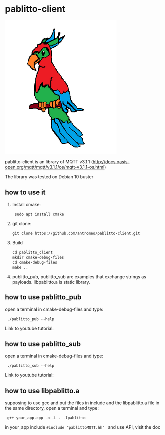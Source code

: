 # pablitto-client

![alt text](https://github.com/antromeo/pablitto-client/blob/master/logo/pablitto.png)


pablitto-client is an library of MQTT v3.1.1 (http://docs.oasis-open.org/mqtt/mqtt/v3.1.1/os/mqtt-v3.1.1-os.html)

The library was tested on Debian 10 buster

## how to use it


1) Install cmake:
    ```
     sudo apt install cmake
    ```
2) git clone:

    ```
    git clone https://github.com/antromeo/pablitto-client.git
    ```
     
3) Build 
    ```
    cd pablitto_client
    mkdir cmake-debug-files
    cd cmake-debug-files
    make ..
    ```
    
  4) publitto_pub, publitto_sub are examples that exchange strings as payloads. libpablitto.a is static library.


## how to use pablitto_pub

open a terminal in cmake-debug-files and type:

  ```
   ./pablitto_pub --help
  ```

Link to youtube tutorial:   
 
## how to use pablitto_sub

open a terminal in cmake-debug-files and type:

  ```
   ./pablitto_sub --help
  ```
  
  Link to youtube tutorial:  
  
  ## how to use libpablitto.a
  
  supposing to use gcc and put the files in include and the libpablitto.a file in the same directory, open a terminal and type:
  
  ```
   g++ your_app.cpp -o -L . -lpablitto
  ```
  
  in your_app include  ``#include "pablittoMQTT.hh" `` and use API, visit the doc
  
  
